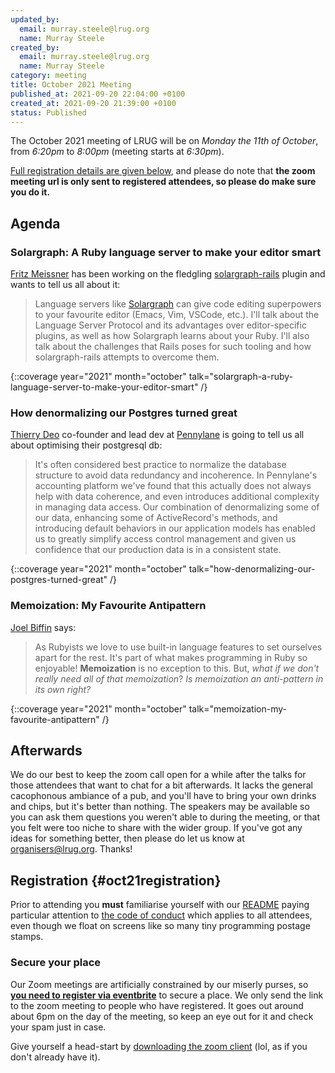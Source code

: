 ```yaml
---
updated_by:
  email: murray.steele@lrug.org
  name: Murray Steele
created_by:
  email: murray.steele@lrug.org
  name: Murray Steele
category: meeting
title: October 2021 Meeting
published_at: 2021-09-20 22:04:00 +0100
created_at: 2021-09-20 21:39:00 +0100
status: Published
---
```


The October 2021 meeting of LRUG will be on _Monday the 11th of October_,
from _6:20pm_ to _8:00pm_ (meeting starts at _6:30pm_).

[Full registration details are given below](#oct21registration), and
please do note that **the zoom meeting url is only sent to registered
attendees, so please do make sure you do it.**

## Agenda

### Solargraph: A Ruby language server to make your editor smart

[Fritz Meissner](https://twitter.com/fritzmeissner) has been working on the fledgling
[solargraph-rails](https://github.com/iftheshoefritz/solargraph-rails)
plugin and wants to tell us all about it:

> Language servers like [Solargraph](https://solargraph.org) can give code
> editing superpowers to your favourite editor (Emacs, Vim, VSCode, etc.).
> I'll talk about the Language Server Protocol and its advantages over
> editor-specific plugins, as well as how Solargraph learns about your
> Ruby. I'll also talk about the challenges that Rails poses for such
> tooling and how solargraph-rails attempts to overcome them.

{::coverage year="2021" month="october" talk="solargraph-a-ruby-language-server-to-make-your-editor-smart" /}

### How denormalizing our Postgres turned great

[Thierry Deo](https://github.com/tdeo) co-founder and lead dev at
[Pennylane](https://www.pennylane.com) is going to tell us all about
optimising their postgresql db:

> It's often considered best practice to normalize the database structure
> to avoid data redundancy and incoherence. In Pennylane's accounting
> platform we've found that this actually does not always help with data
> coherence, and even introduces additional complexity in managing data
> access. Our combination of denormalizing some of our data, enhancing
> some of ActiveRecord's methods, and introducing default behaviors in our
> application models has enabled us to greatly simplify access control
> management and given us confidence that our production data is in a
> consistent state.

{::coverage year="2021" month="october" talk="how-denormalizing-our-postgres-turned-great" /}

### Memoization: My Favourite Antipattern

[Joel Biffin](https://github.com/joelbiffin/) says:

> As Rubyists we love to use built-in language features to set ourselves
> apart for the rest. It's part of what makes programming in Ruby so
> enjoyable! **Memoization** is no exception to this. But, *what if we
> don't really need all of that memoization*? *Is memoization an
> anti-pattern in its own right?*

{::coverage year="2021" month="october" talk="memoization-my-favourite-antipattern" /}

## Afterwards

We do our best to keep the zoom call open for a while after the talks for
those attendees that want to chat for a bit afterwards. It lacks the
general cacophonous ambiance of a pub, and you'll have to bring your own
drinks and chips, but it's better than nothing. The speakers may be
available so you can ask them questions you weren't able to during the
meeting, or that you felt were too niche to share with the wider group.
If you've got any ideas for something better, then please do let us know
at [organisers@lrug.org](mailto:organisers@lrug.org). Thanks!

## Registration {#oct21registration}

Prior to attending you **must** familiarise yourself with our
[README](http://readme.lrug.org/) paying particular attention to [the code of
conduct](http://readme.lrug.org/#code-of-conduct) which applies to all
attendees, even though we float on screens like so many tiny programming postage stamps.

### Secure your place

Our Zoom meetings are artificially constrained by our miserly purses, so
**[you need to register via eventbrite][oct2021-eventbrite]** to secure a
place. We only send the link to the zoom meeting to people who have
registered. It goes out around about 6pm on the day of the meeting, so
keep an eye out for it and check your spam just in case.

Give yourself a head-start by [downloading the zoom
client](https://zoom.us/support/download) (lol, as if you don't already have it).

[oct2021-eventbrite]: https://www.eventbrite.com/e/lrug-october-2021-tickets-175803933297
